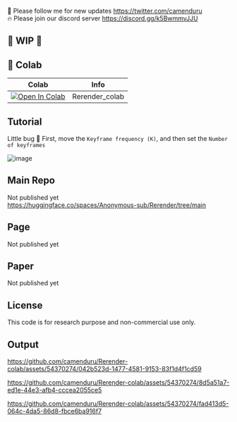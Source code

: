 🐣 Please follow me for new updates https://twitter.com/camenduru <br />
🔥 Please join our discord server https://discord.gg/k5BwmmvJJU

## 🚦 WIP 🚦

## 🦒 Colab

| Colab | Info
| --- | --- |
[![Open In Colab](https://colab.research.google.com/assets/colab-badge.svg)](https://colab.research.google.com/github/camenduru/Rerender-colab/blob/main/Rerender_colab.ipynb) | Rerender_colab

## Tutorial
Little bug 🐜 First, move the `Keyframe frequency (K)`, and then set the `Number of keyframes`

![image](https://github.com/camenduru/Rerender-colab/assets/54370274/7db8af5c-0697-49ce-8ef7-0f4c8d4f0a5d)

## Main Repo
Not published yet <br />
https://huggingface.co/spaces/Anonymous-sub/Rerender/tree/main

## Page
Not published yet

## Paper
Not published yet

## License
This code is for research purpose and non-commercial use only.

## Output
https://github.com/camenduru/Rerender-colab/assets/54370274/042b523d-1477-4581-9153-83f1d4f1cd59

https://github.com/camenduru/Rerender-colab/assets/54370274/8d5a51a7-ed1e-44e3-afb4-cccea2055ce5

https://github.com/camenduru/Rerender-colab/assets/54370274/fad413d5-064c-4da5-86d8-fbce6ba916f7

